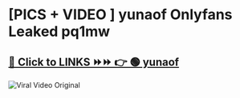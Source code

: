 
 # [PICS + VIDEO ] yunaof Onlyfans Leaked pq1mw

## <h2><a href="https://clipsfans.com/yunaof&ref=git">🔗 Click to LINKS ⏩⏩ 👉 🟢 yunaof </a></h2>

<a href="https://clipsfans.com/yunaof&ref=git" rel="nofollow" data-target="animated-image.originalLink"><img src="https://i.ibb.co.com/xMMVF88/686577567.gif" alt="Viral Video Original" style="max-width: 100%; display: inline-block;" data-target="animated-image.originalImage"></a>

